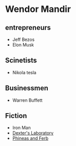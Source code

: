 # Wendor Mandir
## entrepreneurs
* Jeff Bezos
* Elon Musk


## Scinetists
* Nikola tesla
 

## Businessmen
* Warren Buffett

## Fiction
* Iron Man
* [Dexter's Laboratory](https://www.youtube.com/watch?v=QbZfY28ptv4)
* [Phineas and Ferb](https://www.youtube.com/watch?v=TfN906USOt8)